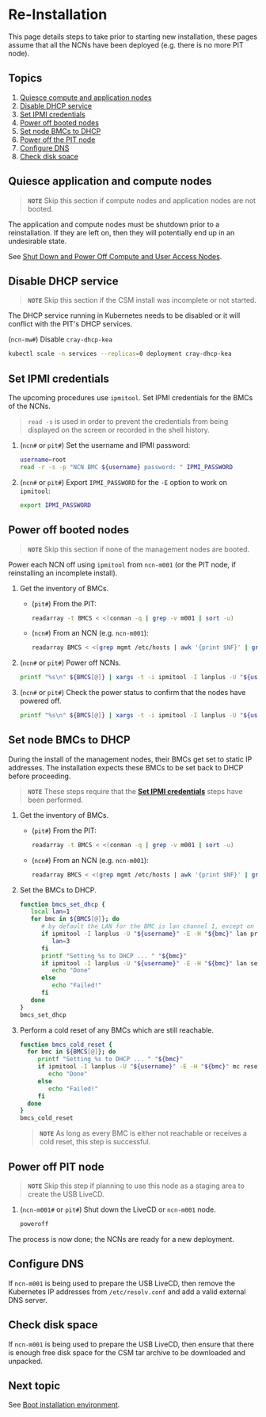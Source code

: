 # Re-Installation

This page details steps to take prior to starting new installation, these pages assume that all
the NCNs have been deployed (e.g. there is no more PIT node).

## Topics

1. [Quiesce compute and application nodes](#quiesce-application-and-compute-nodes)
1. [Disable DHCP service](#disable-dhcp-service)
1. [Set IPMI credentials](#set-ipmi-credentials)
1. [Power off booted nodes](#power-off-booted-nodes)
1. [Set node BMCs to DHCP](#set-node-bmcs-to-dhcp)
1. [Power off the PIT node](#power-off-pit-node)
1. [Configure DNS](#configure-dns)
1. [Check disk space](#check-disk-space)

## Quiesce application and compute nodes

> **`NOTE`** Skip this section if compute nodes and application nodes are not booted.

The application and compute nodes must be shutdown prior to a reinstallation. If they are left on, then they will
potentially end up in an undesirable state.

See [Shut Down and Power Off Compute and User Access Nodes](../operations/power_management/Shut_Down_and_Power_Off_Compute_and_User_Access_Nodes.md).

## Disable DHCP service

> **`NOTE`** Skip this section if the CSM install was incomplete or not started.

The DHCP service running in Kubernetes needs to be disabled or it will conflict with the PIT's DHCP services.

(`ncn-mw#`) Disable `cray-dhcp-kea`

```bash
kubectl scale -n services --replicas=0 deployment cray-dhcp-kea
```

## Set IPMI credentials

The upcoming procedures use `ipmitool`. Set IPMI credentials for the BMCs of the NCNs.

> `read -s` is used in order to prevent the credentials from being displayed on the screen or recorded in the shell history.

1. (`ncn#` or `pit#`) Set the username and IPMI password:

   ```bash
   username=root
   read -r -s -p "NCN BMC ${username} password: " IPMI_PASSWORD
   ```

1. (`ncn#` or `pit#`) Export `IPMI_PASSWORD` for the `-E` option to work on `ipmitool`:

   ```bash
   export IPMI_PASSWORD
   ```

## Power off booted nodes

> **`NOTE`** Skip this section if none of the management nodes are booted.

Power each NCN off using `ipmitool` from `ncn-m001` (or the PIT node, if reinstalling an incomplete install).

1. Get the inventory of BMCs.

   - (`pit#`) From the PIT:

      ```bash
      readarray -t BMCS < <(conman -q | grep -v m001 | sort -u)
      ```

   - (`ncn#`) From an NCN (e.g. `ncn-m001`):

      ```bash
      readarray BMCS < <(grep mgmt /etc/hosts | awk '{print $NF}' | grep -v m001 | sort -u)
      ```

1. (`ncn#` or `pit#`) Power off NCNs.

    ```bash
    printf "%s\n" ${BMCS[@]} | xargs -t -i ipmitool -I lanplus -U "${username}" -E -H {} power off
    ```

1. (`ncn#` or `pit#`) Check the power status to confirm that the nodes have powered off.

    ```bash
    printf "%s\n" ${BMCS[@]} | xargs -t -i ipmitool -I lanplus -U "${username}" -E -H {} power status
    ```

## Set node BMCs to DHCP

During the install of the management nodes, their BMCs get set to static IP addresses. The installation expects these
BMCs to be set back to DHCP before proceeding.

> **`NOTE`** These steps require that the **[Set IPMI credentials](#set-ipmi-credentials)** steps have been performed.

1. Get the inventory of BMCs.

   - (`pit#`) From the PIT:

      ```bash
      readarray -t BMCS < <(conman -q | grep -v m001 | sort -u)
      ```

   - (`ncn#`) From an NCN (e.g. `ncn-m001`):

      ```bash
      readarray BMCS < <(grep mgmt /etc/hosts | awk '{print $NF}' | grep -v m001 | sort -u)
      ```

1. Set the BMCs to DHCP.

   ```bash
   function bmcs_set_dhcp {
      local lan=1
      for bmc in ${BMCS[@]}; do
         # by default the LAN for the BMC is lan channel 1, except on Intel systems.
         if ipmitool -I lanplus -U "${username}" -E -H "${bmc}" lan print 3 2>/dev/null; then
            lan=3
         fi
         printf "Setting %s to DHCP ... " "${bmc}"
         if ipmitool -I lanplus -U "${username}" -E -H "${bmc}" lan set "${lan}" ipsrc dhcp; then
            echo "Done"
         else
            echo "Failed!"
         fi
      done
   }
   bmcs_set_dhcp
   ```

1. Perform a cold reset of any BMCs which are still reachable.

    ```bash
   function bmcs_cold_reset {
      for bmc in ${BMCS[@]}; do
         printf "Setting %s to DHCP ... " "${bmc}"
         if ipmitool -I lanplus -U "${username}" -E -H "${bmc}" mc reset cold; then
            echo "Done"
         else
            echo "Failed!"
         fi
      done
   }
   bmcs_cold_reset
   ```

   > **`NOTE`** As long as every BMC is either not reachable or receives a cold reset, this step is successful.

## Power off PIT node

> **`NOTE`** Skip this step if planning to use this node as a staging area to create the USB LiveCD.

1. (`ncn-m001#` or `pit#`) Shut down the LiveCD or `ncn-m001` node.

   ```bash
   poweroff
   ```

The process is now done; the NCNs are ready for a new deployment.

## Configure DNS

If `ncn-m001` is being used to prepare the USB LiveCD, then remove the Kubernetes IP addresses from `/etc/resolv.conf` and add a
valid external DNS server.

## Check disk space

If `ncn-m001` is being used to prepare the USB LiveCD, then ensure that there is enough free disk space for the CSM tar archive to be
downloaded and unpacked.

## Next topic

See [Boot installation environment](README.md#2-boot-installation-environment).
